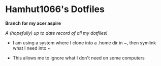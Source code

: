 Hamhut1066's Dotfiles
=====================

__Branch for my acer aspire__

_A (hopefully) up to date record of all my dotfiles!_

- I am using a system where I clone into a .home dir in ~, then symlink what I need into ~


- This allows me to ignore what I don't need on some computers

